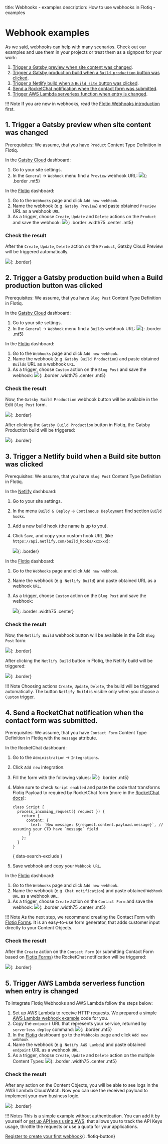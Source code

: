 title: Webhooks - examples
description: How to use webhooks in Flotiq - examples

# Webhook examples

As we said, webhooks can help with many scenarios.
Check out our examples and use them in your projects or treat them as a signpost for your work:

1. [Trigger a Gatsby preview when site content was changed](#1-trigger-a-gatsby-preview-when-site-content-was-changed).
2. [Trigger a Gatsby production build when a `Build production` button was clicked](#2-trigger-a-gatsby-production-build-when-a-build-production-button-was-clicked).
3. [Trigger a Netlify build when a `Build site` button was clicked](#3-trigger-a-netlify-build-when-a-build-site-button-was-clicked).
4. [Send a RocketChat notification when the contact form was submitted](#4-send-a-rocketchat-notification-when-the-contact-form-was-submitted).
5. [Trigger AWS Lambda serverless function when entry is changed](#5-trigger-aws-lambda-serverless-function-when-entry-is-changed).

!!! Note
    If you are new in webhooks, read the [Flotiq Webhooks introduction](/docs/panel/webhooks/) first.

## 1. Trigger a Gatsby preview when site content was changed

Prerequisites:
We assume, that you have `Product` Content Type Definition in Flotiq.

In the [Gatsby Cloud](https://www.gatsbyjs.com/dashboard) dashboard:

1. Go to your site settings.
2. In the `General` -> `Webhook` menu find a `Preview` webhook URL:
   ![](../images/webhooks/examples/gatsby/gatsby-cloud-a.png){: .border .mt5}

In the [Flotiq](https://editor.flotiq.com) dashboard:

1. Go to the `Webhooks` page and click `Add new webhook`.
2. Name the webhook (e.g. `Gatsby Preview`) and paste obtained `Preview` URL as a webhook `URL`.
3. As a trigger, choose `Create`, `Update` and `Delete` actions on the `Product` and save the webhook:
   ![](../images/webhooks/examples/gatsby/gatsby-cloud-2.png){: .border .width75 .center .mt5}

### Check the result

After the `Create`, `Update`, `Delete` action on the `Product`, Gatsby Cloud Preview will be triggered automatically.

![](../images/webhooks/examples/gatsby/gatsby-cloud-5b.png){: .border}

## 2. Trigger a Gatsby production build when a Build production button was clicked

Prerequisites:
We assume, that you have `Blog Post` Content Type Definition in Flotiq.

In the [Gatsby Cloud](https://www.gatsbyjs.com/dashboard) dashboard:

1. Go to your site settings.
2. In the `General` -> `Webhook` menu find a `Builds` webhook URL:
   ![](../images/webhooks/examples/gatsby/gatsby-cloud-b.png){: .border .mt5}

In the [Flotiq](https://editor.flotiq.com) dashboard:

1. Go to the `Webhooks` page and click `Add new webhook`.
2. Name the webhook (e.g. `Gatsby Build Production`) and paste obtained `Builds` URL as a webhook `URL`.
3. As a trigger, choose `Custom` action on the `Blog Post` and save the webhook:
   ![](../images/webhooks/examples/gatsby/gatsby-cloud-3.png){: .border .width75 .center .mt5}

### Check the result

Now, the `Gatsby Build Production` webhook button will be available in the Edit `Blog Post` form.

![](../images/webhooks/examples/gatsby/gatsby-cloud-4.png){: .border}

After clicking the `Gatsby Build Production` button in Flotiq, the Gatsby Production build will be triggered:

![](../images/webhooks/examples/gatsby/gatsby-cloud-5.png){: .border}

## 3. Trigger a Netlify build when a Build site button was clicked

Prerequisites:
We assume, that you have `Blog Post` Content Type Definition in Flotiq.

In the [Netlify](https://app.netlify.com/) dashboard:

1. Go to your site settings.
2. In the menu `Build & Deploy` -> `Continuous Deployment` find section `Build hooks`.
3. Add a new build hook (the name is up to you).
4. Click `Save`, and copy your custom hook URL (like `https://api.netlify.com/build_hooks/xxxxxx`):

   ![](../images/webhooks/examples/netlify/netlify-hook-2.png){: .border}

In the [Flotiq](https://editor.flotiq.com) dashboard:

1. Go to the `Webhooks` page and click `Add new webhook`.
2. Name the webhook (e.g. `Netlify Build`) and paste obtained URL as a webhook `URL`.
3. As a trigger, choose `Custom` action on the `Blog Post` and save the webhook:

   ![](../images/webhooks/examples/netlify/netlify-hook-3.png){: .border .width75 .center}

### Check the result

Now, the `Netlify Build` webhook button will be available in the Edit `Blog Post` form:

![](../images/webhooks/examples/netlify/netlify-hook-4.png){: .border}

After clicking the `Netlify Build` button in Flotiq, the Netlify build will be triggered:

![](../images/webhooks/examples/netlify/netlify-hook-5.png){: .border}

!!! Note
    Choosing actions `Create`, `Update`, `Delete`, the build will be triggered automatically. The button `Netlify Build` is visible only when you choose a `Custom` trigger.

## 4. Send a RocketChat notification when the contact form was submitted.

Prerequisites:
We assume, that you have `Contact Form` Content Type Definition in Flotiq with the `message` attribute.

In the RocketChat dashboard:

1. Go to the `Administration` -> `Integrations`.
2. Click `Add new` integration.
3. Fill the form with the following values:
   ![](../images/webhooks/examples/rocket/rocket-1.png){: .border .mt5}
4. Make sure to check `Script enabled` and paste the code that transforms Flotiq Payload to required by RocketChat form (more in the [RocketChat docs](https://docs.rocket.chat/guides/administration/admin-panel/integrations#script-details)):

    ```
    class Script {
      process_incoming_request({ request }) {
        return {
          content: {
            text: `New message: ${request.content.payload.message}`, // assuming your CTD have `message` field
           }
        };
      }
    }
    ```
    { data-search-exclude }

5. Save webhook and copy your `Webhook URL`.

In the [Flotiq](https://editor.flotiq.com) dashboard:

1. Go to the `Webhooks` page and click `Add new webhook`.
2. Name the webhook (e.g. `Chat notification`) and paste obtained `Webhook URL` as a webhook `URL`.
3. As a trigger, choose `Create` action on the `Contact Form` and save the webhook:
   ![](../images/webhooks/examples/rocket/rocket-2.png){: .border .width75 .center .mt5}

!!! Note
    As the next step, we recommend creating the Contact Form with [Flotiq Forms](https://flotiq.com/docs/panel/flotiq-forms-add-forms-to-websites/). It is an easy-to-use form generator, that adds customer input directly to your Content Objects.

### Check the result

After the `Create` action on the `Contact Form` (or submitting Contact Form based on [Flotiq Forms](https://flotiq.com/docs/panel/flotiq-forms-add-forms-to-websites/)) the RocketChat notification will be triggered:

![](../images/webhooks/examples/rocket/rocket-3.png){: .border}


## 5. Trigger AWS Lambda serverless function when entry is changed

To integrate Flotiq Webhooks and AWS Lambda follow the steps below:

1. Set up AWS Lambda to receive HTTP requests. We prepared a simple [AWS Lambda webhook example](https://github.com/flotiq/aws-lambda-webhook-example) code for you.
2. Copy the `endpoint` URL that represents your service, returned by `serverless deploy` command:
   ![](../images/webhooks/examples/aws-lambda/webhook-aws.png){: .border .mt5}
3. In the [Flotiq](https://editor.flotiq.com) dashboard go to the `Webhooks` page and click `Add new webhook`
4. Name the webhook (e.g. `Notify AWS Lambda`) and paste obtained `endpoint` URL as a webhook `URL`. 
5. As a trigger, choose `Create`, `Update` and `Delete` action on the multiple Content Types:
   ![](../images/webhooks/examples/aws-lambda/webhook-aws-2.png){: .border .width75 .center .mt5}

### Check the result

After any action on the Content Objects, you will be able to see logs in the AWS Lambda CloudWatch.
Now you can use the received payload to implement your own business logic.

![](../images/webhooks/examples/aws-lambda/webhook-aws-3.png){: .border}

!!! Notes
    This is a simple example without authentication.
    You can add it by yourself or [set up API keys using AWS](https://docs.aws.amazon.com/apigateway/latest/developerguide/api-gateway-setup-api-key-with-console.html).
    that allows you to track the API Keys usage, throttle the requests or use a quota for your applications.


[Register to create your first webhook](https://editor.flotiq.com/register.html){: .flotiq-button}
